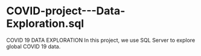 # COVID-project---Data-Exploration.sql
COVID 19 DATA EXPLORATION 
In this project, we use SQL Server to explore global COVID 19 data.
